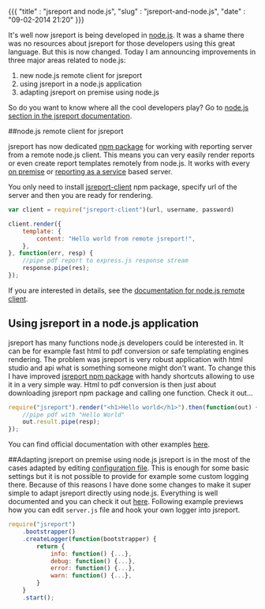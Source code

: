 {{{
    "title"    : "jsreport and node.js",
    "slug"     : "jsreport-and-node.js",
    "date"     : "09-02-2014 21:20"
}}}

It's well now jsreport is being developed in [node.js](http://nodejs.org/). It was a shame there was no resources about jsreport for those developers using this great language. But this is now changed. Today I am announcing improvements in three major areas related to node.js:

1. new node.js remote client for jsreport
2. using jsreport in a node.js application
3. adapting jsreport on premise using node.js

So do you want to know where all the cool developers play? Go to [node.js section in the jsreport documentation](https://jsreport.net/learn/nodejs).

##node.js remote client for jsreport

jsreport has now dedicated [npm package](https://www.npmjs.org/package/jsreport-client) for working with reporting server from a remote node.js client. This means you can very easily render reports or even create report templates remotely from node.js. It works with every [on premise](https://jsreport.net/on-prem) or [reporting as a service](https://jsreport.net/online) based server.

You only need to install [jsreport-client](https://www.npmjs.org/package/jsreport-client) npm package, specify url of the server and then you are ready for rendering.

```js
var client = require("jsreport-client")(url, username, password)

client.render({
    template: {
	    content: "Hello world from remote jsreport!",
    },
}, function(err, resp) {
	//pipe pdf report to express.js response stream
	response.pipe(res);
});
```

If you are interested in details, see the [documentation for node.js remote client](https://jsreport.net/learn/nodejs-client).

## Using jsreport in a node.js application

jsreport has many functions node.js developers could be interested in. It can be for example fast html to pdf conversion or safe templating engines rendering. The problem was jsreport is very robust application with html studio and api what is something someone might don't want. To change this I have improved [jsreport npm package](https://www.npmjs.org/package/jsreport) with handy shortcuts allowing to use it in a very simple way. Html to pdf conversion is then just about downloading jsreport npm package and calling one function. Check it out...

```js
require("jsreport").render("<h1>Hello world</h1>").then(function(out) {
    //pipe pdf with "Hello World"
    out.result.pipe(resp);
});
```
You can find official documentation with other examples [here](https://jsreport.net/learn/pdf-reports-in-nodejs).

##Adapting jsreport on premise using node.js
jsreport is in the most of the cases adapted by editing [configuration file](https://github.com/jsreport/jsreport/blob/master/config.md). This is enough for some basic settings but it is not possible to provide for example some custom logging there. Because of this reasons I have done some changes to make it super simple to adapt jsreport directly using node.js. Everything is well documented and you can check it out [here](https://jsreport.net/learn/adapting-jsreport). Following example previews how you can edit `server.js` file and hook your own logger into jsreport.

```js
require("jsreport")
    .bootstrapper()
    .createLogger(function(bootstrapper) {
        return {
            info: function() {...},
            debug: function() {...},
            error: function() {...},
            warn: function() {...},
        }
    }
    .start();
```


